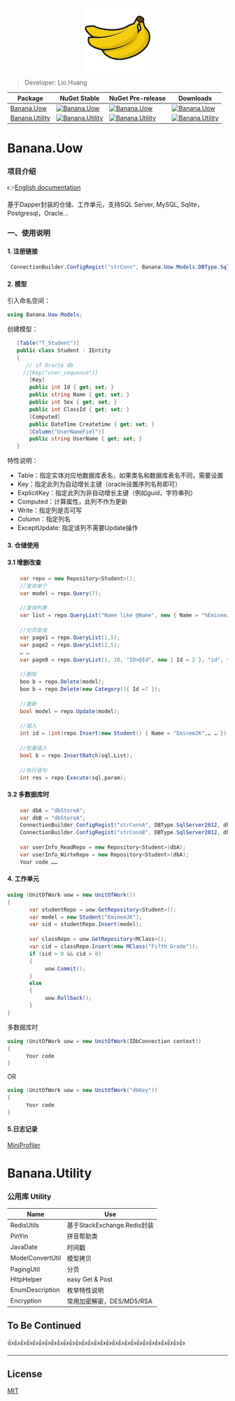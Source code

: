 <div align=center><img width = '150' height ='150' src ="https://raw.githubusercontent.com/EminemJK/Banana/master/Banana/Doc/banana_logo.png"/></div>

> Developer: Lio.Huang

| Package | NuGet Stable | NuGet Pre-release | Downloads |
| ------- | ------------ | ----------------- | --------- |
| [Banana.Uow](https://www.nuget.org/packages/Banana.Uow/) | [![Banana.Uow](https://img.shields.io/nuget/v/Banana.Uow.svg)](https://www.nuget.org/packages/Banana.Uow/)  | [![Banana.Uow](https://img.shields.io/nuget/vpre/Banana.Uow.svg)](https://www.nuget.org/packages/Banana.Uow/) | [![Banana.Uow](https://img.shields.io/nuget/dt/Banana.Uow.svg)](https://www.nuget.org/packages/Banana.Uow/) |
| [Banana.Utility](https://www.nuget.org/packages/Banana.Utility/) | [![Banana.Utility](https://img.shields.io/nuget/v/Banana.Utility.svg)](https://www.nuget.org/packages/Banana.Utility/)  | [![Banana.Utility](https://img.shields.io/nuget/vpre/Banana.Utility.svg)](https://www.nuget.org/packages/Banana.Utility/) | [![Banana.Utility](https://img.shields.io/nuget/dt/Banana.Utility.svg)](https://www.nuget.org/packages/Banana.Utility/) |

# Banana.Uow
### 项目介绍
👉[English documentation](https://github.com/EminemJK/Banana/wiki)

基于Dapper封装的仓储、工作单元，支持SQL Server, MySQL, Sqlite，Postgresql，Oracle...

### 一、使用说明
#### 1. 注册链接
``` csharp
 ConnectionBuilder.ConfigRegist("strConn", Banana.Uow.Models.DBType.SqlServer);
```
#### 2. 模型
引入命名空间：
``` csharp
using Banana.Uow.Models;
```
创建模型：
``` csharp
   [Table("T_Student")]
   public class Student : IEntity
   {
      // if Oracle db
     //[Key("user_sequence")]
       [Key]
       public int Id { get; set; }
       public string Name { get; set; }
       public int Sex { get; set; }
       public int ClassId { get; set; }
       [Computed]
       public DateTime Createtime { get; set; }
       [Column("UserNameFiel")]
       public string UserName { get; set; }
   }
```
特性说明：
* Table：指定实体对应地数据库表名，如果类名和数据库表名不同，需要设置
* Key：指定此列为自动增长主键（oracle设置序列名称即可）
* ExplicitKey：指定此列为非自动增长主键（例如guid，字符串列）
* Computed：计算属性，此列不作为更新
* Write：指定列是否可写
* Column：指定列名
* ExceptUpdate: 指定该列不需要Update操作
#### 3. 仓储使用
#### 3.1 增删改查
``` csharp
    var repo = new Repository<Student>();
    //查询单个
    var model = repo.Query(7);

    //查询列表
    var list = repo.QueryList("Name like @Name", new { Name = "%EminemJK%" });

    //分页查询
    var page1 = repo.QueryList(1,5);
    var page2 = repo.QueryList(2,5);
    … …
    var page0 = repo.QueryList(1, 10, "ID>@Id", new { Id = 2 }, "id", false);

    //删除
    boo b = repo.Delete(model);
    boo b = repo.Delete(new Category(){ Id =7 });

    //更新
    bool model = repo.Update(model);

    //插入
    int id = (int)repo.Insert(new Student() { Name = "EminemJK",… … });

    //批量插入
    bool b = repo.InsertBatch(sql,List);

    //执行语句
    int res = repo.Execute(sql,param);
```
#### 3.2 多数据库时
``` csharp
    var dbA = "dbStoreA";
    var dbB = "dbStoreA";
    ConnectionBuilder.ConfigRegist("strConnA", DBType.SqlServer2012, dbA);
    ConnectionBuilder.ConfigRegist("strConnB", DBType.SqlServer2012, dbB);
    
    var userInfo_ReadRepo = new Repository<Student>(dbA); 
    var userInfo_WirteRepo = new Repository<Student>(dbA);
    Your code ……
```
#### 4. 工作单元
``` csharp
using (UnitOfWork uow = new UnitOfWork())
{
       var studentRepo = uow.GetRepository<Student>();
       var model = new Student("EminemJK");
       var sid = studentRepo.Insert(model);

       var classRepo = uow.GetRepository<MClass>();
       var cid = classRepo.Insert(new MClass("Fifth Grade"));
       if (sid > 0 && cid > 0)
       {
            uow.Commit();
       }
       else
       {
            uow.Rollback();
       }
}
```

多数据库时
``` csharp
using (UnitOfWork uow = new UnitOfWork(IDbConnection context))
{
      Your code
}
```
OR
``` csharp
using (UnitOfWork uow = new UnitOfWork("dbKey"))
{
      Your code
}
```
#### 5.日志记录
[MiniProfiler](https://github.com/MiniProfiler/dotnet)

# Banana.Utility
### 公用库 Utility

| Name| Use |
| ------- | ------- |
| RedisUtils | 基于StackExchange.Redis封装 |
| PinYin  | 拼音帮助类|
| JavaDate | 时间戳 |
| ModelConvertUtil | 模型拷贝 |
| PagingUtil | 分页 |
| HttpHelper | easy Get & Post |
| EnumDescription | 枚举特性说明 |
| Encryption | 常用加密解密，DES/MD5/RSA |

## To Be Continued
👍👍👍👍👍👍👍👍👍👍👍👍👍👍👍👍👍👍👍👍👍👍👍👍👍👍👍👍👍

-------
License
-------
[MIT](https://github.com/EminemJK/Banana/blob/master/LICENSE)

